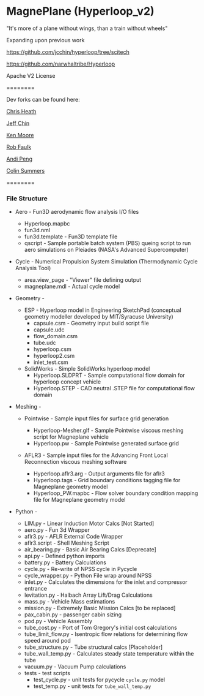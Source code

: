 # MagnePlane (Hyperloop_v2)

"It's more of a plane without wings, than a train without wheels"

Expanding upon previous work

https://github.com/jcchin/hyperloop/tree/scitech

https://github.com/narwhaltribe/Hyperloop

Apache V2 License

========

Dev forks can be found here:

[Chris Heath](https://github.com/cmheath/MagnePlane)

[Jeff Chin](https://github.com/jcchin/MagnePlane)

[Ken Moore](https://github.com/Kenneth-T-Moore/MagnePlane)

[Rob Faulk](https://github.com/robfalck/MagnePlane)

[Andi Peng](https://github.com/andipeng/MagnePlane)

[Colin Summers](https://github.com/colinxs/MagnePlane)

========
### File Structure

* Aero - Fun3D aerodynamic flow analysis I/O files
  * Hyperloop.mapbc
  * fun3d.nml
  * fun3d.template - Fun3D template file 
  * qscript - Sample portable batch system (PBS) queing script to run aero simulations on Pleiades (NASA's Advanced Supercomputer)

* Cycle - Numerical Propulsion System Simulation (Thermodynamic Cycle Analysis Tool)
  * area.view_page - "Viewer" file defining output
  * magneplane.mdl - Actual cycle model

* Geometry -
  * ESP - Hyperloop model in Engineering SketchPad (conceptual geometry modeller developed by MIT/Syracuse University)
    * capsule.csm - Geometry input build script file
    * capsule.udc
    * flow_domain.csm
    * tube.udc
    * hyperloop.csm
    * hyperloop2.csm
    * inlet_test.csm
  * SolidWorks - Simple SolidWorks hyperloop model
    * Hyperloop.SLDPRT - Sample computational flow domain for hyperloop concept vehicle
    * Hyperloop.STEP - CAD neutral .STEP file for computational flow domain

* Meshing - 
  * Pointwise - Sample input files for surface grid generation
    * Hyperloop-Mesher.glf - Sample Pointwise viscous meshing script for Magneplane vehicle
    * Hyperloop.pw - Sample Pointwise generated surface grid
  
  * AFLR3 - Sample input files for the Advancing Front Local Reconnection viscous meshing software
    * Hyperloop.aflr3.arg - Output arguments file for aflr3
    * Hyperloop.tags - Grid boundary conditions tagging file for Magneplane geometry model
    * Hyperloop_PW.mapbc - Flow solver boundary condition mapping file for Magneplane geometry model

* Python - 
  * LIM.py - Linear Induction Motor Calcs [Not Started]
  * aero.py - Fun 3d Wrapper
  * aflr3.py - AFLR External Code Wrapper
  * aflr3.script - Shell Meshing Script
  * air_bearing.py - Basic Air Bearing Calcs [Deprecate]
  * api.py - Defined python imports
  * battery.py - Battery Calculations
  * cycle.py - Re-write of NPSS cycle in Pycycle
  * cycle_wrapper.py - Python File wrap around NPSS
  * inlet.py - Calculates the dimensions for the inlet and compressor entrance
  * levitation.py - Halbach Array Lift/Drag Calculations
  * mass.py - Vehicle Mass estimations
  * mission.py - Extremely Basic Mission Calcs [to be replaced]
  * pax_cabin.py - passenger cabin sizing
  * pod.py - Vehicle Assembly
  * tube_cost.py - Port of Tom Gregory's initial cost calculations
  * tube_limit_flow.py - Isentropic flow relations for determining flow speed around pod
  * tube_structure.py - Tube structural calcs [Placeholder]
  * tube_wall_temp.py - Calculates steady state temperature within the tube
  * vacuum.py - Vacuum Pump calculations
  * tests - test scripts
    * test_cycle.py - unit tests for pycycle `cycle.py` model
    * test_temp.py - unit tests for `tube_wall_temp.py`
